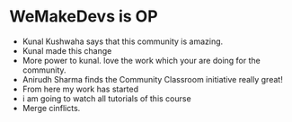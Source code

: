# WeMakeDevs is OP

- Kunal Kushwaha says that this community is amazing.
- Kunal made this change
- More power to kunal. love the work which your are doing for the community.
- Anirudh Sharma finds the Community Classroom initiative really great!
- From here my work has started
- i am going to watch all tutorials of this course
- Merge cinflicts.
